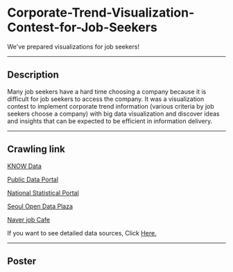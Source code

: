 # Corporate-Trend-Visualization-Contest-for-Job-Seekers
We've prepared visualizations for job seekers!

___
## Description
Many job seekers have a hard time choosing a company because it is difficult for job seekers to access the company. It was a visualization contest to implement corporate trend information (various criteria by job seekers choose a company) with big data visualization and discover ideas and insights that can be expected to be efficient in information delivery.

___
## Crawling link
[KNOW Data](https://dacon.io/competitions/official/235865/data)

[Public Data Portal](https://www.data.go.kr/)

[National Statistical Portal](https://kosis.kr/index/index.do)

[Seoul Open Data Plaza](https://data.seoul.go.kr/)

[Naver job Cafe](https://cafe.naver.com/dokchi)

If you want to see detailed data sources, Click [Here.](https://dacon.io/competitions/official/235866/codeshare/4260)

___
## Poster
